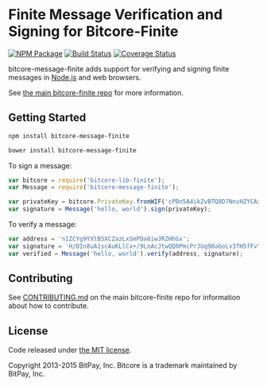 # Finite Message Verification and Signing for Bitcore-Finite


[![NPM Package](https://img.shields.io/npm/v/bitcore-message-finite.svg?style=flat-square)](https://www.npmjs.org/package/bitcore-message-finite)
[![Build Status](https://img.shields.io/travis/zy0n/bitcore-message-finite.svg?branch=master&style=flat-square)](https://travis-ci.org/zy0n/bitcore-message-finite)
[![Coverage Status](https://img.shields.io/coveralls/bitpay/bitcore-message-finite.svg?style=flat-square)](https://coveralls.io/r/zy0n/bitcore-message-finite?branch=master)

bitcore-message-finite adds support for verifying and signing finite messages in [Node.js](http://nodejs.org/) and web browsers.

See [the main bitcore-finite repo](https://github.com/zy0n/bitcore-finite) for more information.

## Getting Started

```sh
npm install bitcore-message-finite
```

```sh
bower install bitcore-message-finite
```

To sign a message:

```javascript
var bitcore = require('bitcore-lib-finite');
var Message = require('bitcore-message-finite');

var privateKey = bitcore.PrivateKey.fromWIF('cPBn5A4ikZvBTQ8D7NnvHZYCAxzDZ5Z2TSGW2LkyPiLxqYaJPBW4');
var signature = Message('hello, world').sign(privateKey);
```

To verify a message:

```javascript
var address = 'n1ZCYg9YXtB5XCZazLxSmPDa8iwJRZHhGx';
var signature = 'H/DIn8uA1scAuKLlCx+/9LnAcJtwQQ0PmcPrJUq90aboLv3fH5fFvY+vmbfOSFEtGarznYli6ShPr9RXwY9UrIY=';
var verified = Message('hello, world').verify(address, signature);
```

## Contributing

See [CONTRIBUTING.md](https://github.com/zy0n/bitcore-finite/blob/master/CONTRIBUTING.md) on the main bitcore-finite repo for information about how to contribute.

## License

Code released under [the MIT license](https://github.com/bitpay/bitcore/blob/master/LICENSE).

Copyright 2013-2015 BitPay, Inc. Bitcore is a trademark maintained by BitPay, Inc.

